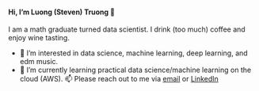 #### Hi, I’m Luong (Steven) Truong 👋
I am a math graduate turned data scientist. I drink (too much) coffee and enjoy wine tasting.
- 👀 I’m interested in data science, machine learning, deep learning, and edm music.
- 📝 I’m currently learning practical data science/machine learning on the cloud (AWS).
📫 Please reach out to me via [email](tqluong77@gmail.com) or [LinkedIn](https://www.linkedin.com/in/luongtruong77/)
